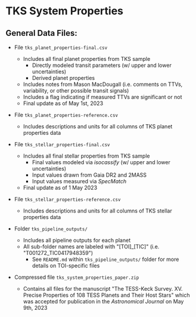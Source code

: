 # TKS System Properties
## General Data Files:
* File `tks_planet_properties-final.csv`
  * Includes all final planet properties from TKS sample
    * Directly modeled transit parameters (w/ upper and lower uncertainties)
    * Derived planet properties
  * Includes notes from Mason MacDougall (i.e. comments on TTVs, variability, or other possible transit signals)
  * Includes a flag indicating if measured TTVs are significant or not
  * Final update as of May 1st, 2023
* File `tks_planet_properties-reference.csv`
  * Includes descriptions and units for all columns of TKS planet properties data

* File `tks_stellar_properties-final.csv`
  * Includes all final stellar properties from TKS sample
    * Final values modeled via *isocassify* (w/ upper and lower uncertainties)
    * Input values drawn from Gaia DR2 and 2MASS
    * Input values measured via *SpecMatch*
  * Final update as of 1 May 2023
* File `tks_stellar_properties-reference.csv`
  * Includes descriptions and units for all columns of TKS stellar properties data

* Folder `tks_pipeline_outputs/`
  * Includes all pipeline outputs for each planet
  * All sub-folder names are labeled with "[TOI]_[TIC]" (i.e. "T001272_TIC0417948359")
    * See `README.md` within `tks_pipeline_outputs/` folder for more details on TOI-specific files

* Compressed file `tks_system_properties_paper.zip`
  * Contains all files for the manuscript "The TESS-Keck Survey. XV. Precise Properties of 108 TESS Planets and Their Host Stars" which was accepted for publication in the *Astronomical Journal* on May 9th, 2023
